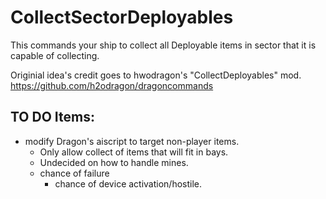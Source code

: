# CollectSectorDeployables
This commands your ship to collect all Deployable items in sector that it is capable of collecting.

Originial idea's credit goes to hwodragon's "CollectDeployables" mod. https://github.com/h2odragon/dragoncommands

## TO DO Items:
- modify Dragon's aiscript to target non-player items.
  - Only allow collect of items that will fit in bays.
  - Undecided on how to handle mines.
  - chance of failure
    - chance of device activation/hostile.
    
